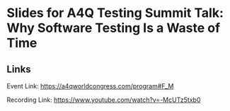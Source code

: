 # Slides for A4Q Testing Summit Talk: Why Software Testing Is a Waste of Time

## Links

Event Link: https://a4qworldcongress.com/program#F_M

Recording Link: https://www.youtube.com/watch?v=-McUTz5txb0
